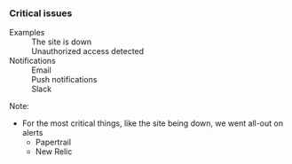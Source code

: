 ### Critical issues

<dl>
    <dt>Examples</dt>
    <dd>The site is down</dd>
    <dd>Unauthorized access detected</dd>
    <dt>Notifications</dt>
    <dd>Email</dd>
    <dd>Push notifications</dd>
    <dd>Slack</dd>
</dl>

Note:

* For the most critical things, like the site being down, we went all-out on alerts
    - Papertrail
    - New Relic

